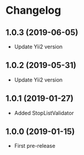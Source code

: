 Changelog
=========

## 1.0.3 (2019-06-05)
 * Update Yii2 version
 
## 1.0.2 (2019-05-31)
 * Update Yii2 version

## 1.0.1 (2019-01-27)
 * Added StopListValidator
 
## 1.0.0 (2019-01-15)
 * First pre-release